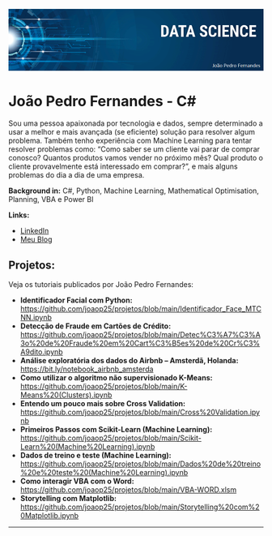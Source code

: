 <p align="center">
  <img src="banner-joao pedro.png" >
</p>

# João Pedro Fernandes - C#

Sou uma pessoa apaixonada por tecnologia e dados, sempre determinado a usar a melhor e mais avançada (se eficiente) solução para resolver algum problema. Também tenho experiência com Machine Learning para tentar resolver problemas como: “Como saber se um cliente vai parar de comprar conosco? Quantos produtos vamos vender no próximo mês? Qual produto o cliente provavelmente está interessado em comprar?”, e mais alguns problemas do dia a dia de uma empresa. 

**Background in:** C#, Python, Machine Learning, Mathematical Optimisation, Planning, VBA e Power BI

**Links:**
* [LinkedIn](https://www.linkedin.com/in/joao-pedro-fernandes-95a125180/)
* [Meu Blog](https://medium.com/@joaop_25)


## Projetos:
Veja os tutoriais publicados por João Pedro Fernandes:

* **Identificador Facial com Python:** https://github.com/joaop25/projetos/blob/main/Identificador_Face_MTCNN.ipynb
* **Detecção de Fraude em Cartões de Crédito:** https://github.com/joaop25/projetos/blob/main/Detec%C3%A7%C3%A3o%20de%20Fraude%20em%20Cart%C3%B5es%20de%20Cr%C3%A9dito.ipynb
* **Análise exploratória dos dados do Airbnb – Amsterdã, Holanda:** https://bit.ly/notebook_airbnb_amsterda
* **Como utilizar o algoritmo não supervisionado K-Means:** https://github.com/joaop25/projetos/blob/main/K-Means%20(Clusters).ipynb
* **Entendo um pouco mais sobre Cross Validation:** https://github.com/joaop25/projetos/blob/main/Cross%20Validation.ipynb
* **Primeiros Passos com Scikit-Learn (Machine Learning):** https://github.com/joaop25/projetos/blob/main/Scikit-Learn%20(Machine%20Learning).ipynb
* **Dados de treino e teste (Machine Learning):** https://github.com/joaop25/projetos/blob/main/Dados%20de%20treino%20e%20teste%20(Machine%20Learning).ipynb
* **Como interagir VBA com o Word:** https://github.com/joaop25/projetos/blob/main/VBA-WORD.xlsm
* **Storytelling com Matplotlib:** https://github.com/joaop25/projetos/blob/main/Storytelling%20com%20Matplotlib.ipynb
---

